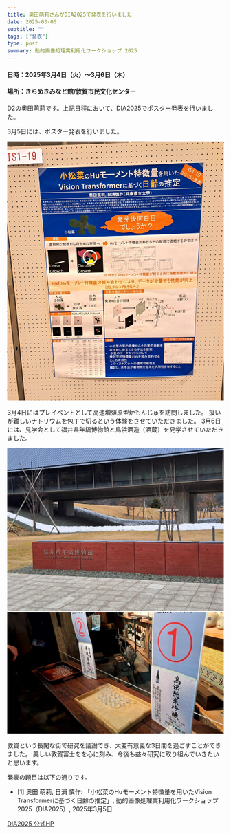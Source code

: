 ```yaml
---
title: 奥田萌莉さんがDIA2025で発表を行いました
date: 2025-03-06
subtitle: ""
tags: ["発表"]
type: post
summary: 動的画像処理実利用化ワークショップ 2025
---
```


#### 日時：2025年3月4日（火）～3月6日（木）
#### 場所：きらめきみなと館/敦賀市民文化センター

D2の奥田萌莉です。上記日程において、DIA2025でポスター発表を行いました。

3月5日には、ポスター発表を行いました。

![](poster.jpg)
<!-- ![](dia.jpg) -->

3月4日にはプレイベントとして高速増殖原型炉もんじゅを訪問しました。
扱いが難しいナトリウムを包丁で切るという体験をさせていただきました。
3月6日には、見学会として福井県年縞博物館と鳥浜酒造（酒蔵）を見学させていただきました。
<!-- ![](monzyu.jpg) -->
![](nenkou.jpg)
![](sake.jpg)

敦賀という長閑な街で研究を議論でき、大変有意義な3日間を過ごすことができました。
美しい敦賀富士をを心に刻み、今後も益々研究に取り組んでいきたいと思います。

発表の題目は以下の通りです。
- [1] 奥田 萌莉, 日浦 慎作: 「小松菜のHuモーメント特徴量を用いたVision Transformerに基づく日齢の推定」, 動的画像処理実利用化ワークショップ 2025（DIA2025）, 2025年3月5日. 

[DIA2025 公式HP](https://www.tc-iaip.org/dia/2025/)